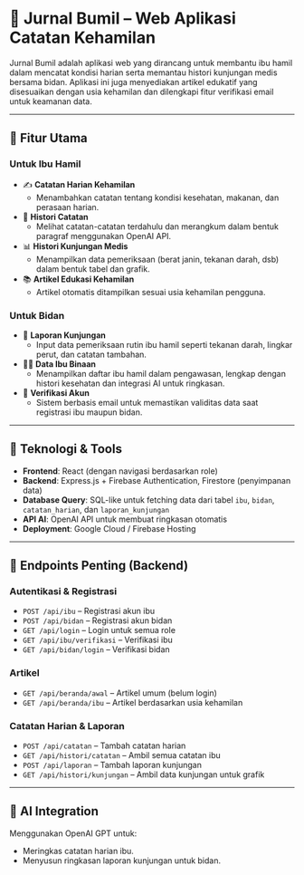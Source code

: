 # 📝 Jurnal Bumil – Web Aplikasi Catatan Kehamilan

Jurnal Bumil adalah aplikasi web yang dirancang untuk membantu ibu hamil dalam mencatat kondisi harian serta memantau histori kunjungan medis bersama bidan. Aplikasi ini juga menyediakan artikel edukatif yang disesuaikan dengan usia kehamilan dan dilengkapi fitur verifikasi email untuk keamanan data.

---

## 🚀 Fitur Utama

### Untuk Ibu Hamil

* ✍️ **Catatan Harian Kehamilan**
    * Menambahkan catatan tentang kondisi kesehatan, makanan, dan perasaan harian.
* 📖 **Histori Catatan**
    * Melihat catatan-catatan terdahulu dan merangkum dalam bentuk paragraf menggunakan OpenAI API.
* 📊 **Histori Kunjungan Medis**
    * Menampilkan data pemeriksaan (berat janin, tekanan darah, dsb) dalam bentuk tabel dan grafik.
* 📚 **Artikel Edukasi Kehamilan**
    * Artikel otomatis ditampilkan sesuai usia kehamilan pengguna.

### Untuk Bidan

* 📝 **Laporan Kunjungan**
    * Input data pemeriksaan rutin ibu hamil seperti tekanan darah, lingkar perut, dan catatan tambahan.
* 👩‍⚕️ **Data Ibu Binaan**
    * Menampilkan daftar ibu hamil dalam pengawasan, lengkap dengan histori kesehatan dan integrasi AI untuk ringkasan.
* 🔐 **Verifikasi Akun**
    * Sistem berbasis email untuk memastikan validitas data saat registrasi ibu maupun bidan.

---

## 🔧 Teknologi & Tools

* **Frontend**: React (dengan navigasi berdasarkan role)
* **Backend**: Express.js + Firebase Authentication, Firestore (penyimpanan data)
* **Database Query**: SQL-like untuk fetching data dari tabel `ibu`, `bidan`, `catatan_harian`, dan `laporan_kunjungan`
* **API AI**: OpenAI API untuk membuat ringkasan otomatis
* **Deployment**: Google Cloud / Firebase Hosting

---

## 📌 Endpoints Penting (Backend)

### Autentikasi & Registrasi

* `POST /api/ibu` – Registrasi akun ibu
* `POST /api/bidan` – Registrasi akun bidan
* `GET /api/login` – Login untuk semua role
* `GET /api/ibu/verifikasi` – Verifikasi ibu
* `GET /api/bidan/login` – Verifikasi bidan

### Artikel

* `GET /api/beranda/awal` – Artikel umum (belum login)
* `GET /api/beranda/ibu` – Artikel berdasarkan usia kehamilan

### Catatan Harian & Laporan

* `POST /api/catatan` – Tambah catatan harian
* `GET /api/histori/catatan` – Ambil semua catatan ibu
* `POST /api/laporan` – Tambah laporan kunjungan
* `GET /api/histori/kunjungan` – Ambil data kunjungan untuk grafik

---

## 🧠 AI Integration

Menggunakan OpenAI GPT untuk:
* Meringkas catatan harian ibu.
* Menyusun ringkasan laporan kunjungan untuk bidan.

